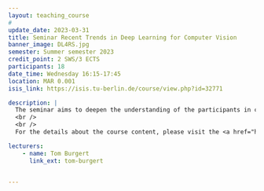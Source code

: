 ```yaml
---
layout: teaching_course
#
update_date: 2023-03-31
title: Seminar Recent Trends in Deep Learning for Computer Vision
banner_image: DL4RS.jpg
semester: Summer semester 2023
credit_point: 2 SWS/3 ECTS
participants: 18
date_time: Wednesday 16:15-17:45
location: MAR 0.001
isis_link: https://isis.tu-berlin.de/course/view.php?id=32771

description: |
  The seminar aims to deepen the understanding of the participants in current research problems at the intersection of deep learning and computer vision. This year’s topics include: data augmentation techniques, semi-supervised learning, self-supervised learning, architectural differences between CNNs and vision transformer, explainable AI, memorization and generalization, the lottery ticket hypothesis, texture bias in CNNs and special aspects of learning (spurious correlation, double decent, curriculum learning).
  <br />
  <br />
  For the details about the course content, please visit the <a href="https://moseskonto.tu-berlin.de/moses/modultransfersystem/bolognamodule/beschreibung/anzeigen.html?number=41089&version=1&sprache=2" target="_blank">Moses</a> page. <br />

lecturers:
    - name: Tom Burgert
      link_ext: tom-burgert


---
```

